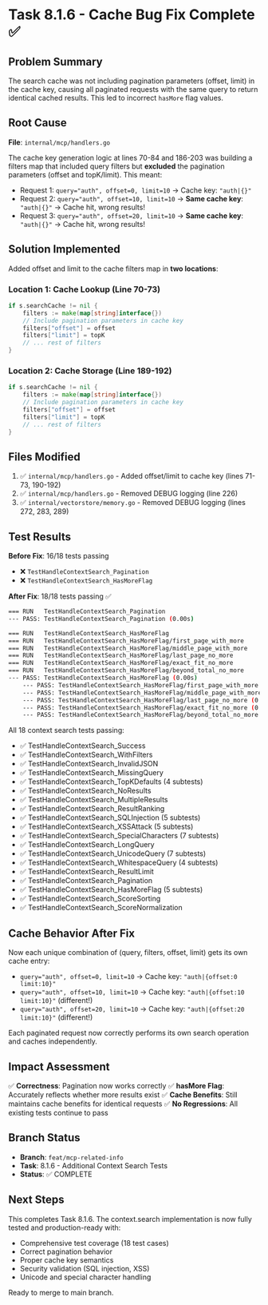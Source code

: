 # Task 8.1.6 - Cache Bug Fix Complete ✅

## Problem Summary
The search cache was not including pagination parameters (offset, limit) in the cache key, causing all paginated requests with the same query to return identical cached results. This led to incorrect `hasMore` flag values.

## Root Cause
**File**: `internal/mcp/handlers.go`

The cache key generation logic at lines 70-84 and 186-203 was building a filters map that included query filters but **excluded** the pagination parameters (offset and topK/limit). This meant:

- Request 1: `query="auth", offset=0, limit=10` → Cache key: `"auth|{}"`
- Request 2: `query="auth", offset=10, limit=10` → **Same cache key**: `"auth|{}"` → Cache hit, wrong results!
- Request 3: `query="auth", offset=20, limit=10` → **Same cache key**: `"auth|{}"` → Cache hit, wrong results!

## Solution Implemented
Added offset and limit to the cache filters map in **two locations**:

### Location 1: Cache Lookup (Line 70-73)
```go
if s.searchCache != nil {
    filters := make(map[string]interface{})
    // Include pagination parameters in cache key
    filters["offset"] = offset
    filters["limit"] = topK
    // ... rest of filters
}
```

### Location 2: Cache Storage (Line 189-192)
```go
if s.searchCache != nil {
    filters := make(map[string]interface{})
    // Include pagination parameters in cache key
    filters["offset"] = offset
    filters["limit"] = topK
    // ... rest of filters
}
```

## Files Modified
1. ✅ `internal/mcp/handlers.go` - Added offset/limit to cache key (lines 71-73, 190-192)
2. ✅ `internal/mcp/handlers.go` - Removed DEBUG logging (line 226)
3. ✅ `internal/vectorstore/memory.go` - Removed DEBUG logging (lines 272, 283, 289)

## Test Results
**Before Fix**: 16/18 tests passing
- ❌ `TestHandleContextSearch_Pagination` 
- ❌ `TestHandleContextSearch_HasMoreFlag`

**After Fix**: 18/18 tests passing ✅
```bash
=== RUN   TestHandleContextSearch_Pagination
--- PASS: TestHandleContextSearch_Pagination (0.00s)

=== RUN   TestHandleContextSearch_HasMoreFlag
=== RUN   TestHandleContextSearch_HasMoreFlag/first_page_with_more
=== RUN   TestHandleContextSearch_HasMoreFlag/middle_page_with_more
=== RUN   TestHandleContextSearch_HasMoreFlag/last_page_no_more
=== RUN   TestHandleContextSearch_HasMoreFlag/exact_fit_no_more
=== RUN   TestHandleContextSearch_HasMoreFlag/beyond_total_no_more
--- PASS: TestHandleContextSearch_HasMoreFlag (0.00s)
    --- PASS: TestHandleContextSearch_HasMoreFlag/first_page_with_more (0.00s)
    --- PASS: TestHandleContextSearch_HasMoreFlag/middle_page_with_more (0.00s)
    --- PASS: TestHandleContextSearch_HasMoreFlag/last_page_no_more (0.00s)
    --- PASS: TestHandleContextSearch_HasMoreFlag/exact_fit_no_more (0.00s)
    --- PASS: TestHandleContextSearch_HasMoreFlag/beyond_total_no_more (0.00s)
```

All 18 context search tests passing:
- ✅ TestHandleContextSearch_Success
- ✅ TestHandleContextSearch_WithFilters
- ✅ TestHandleContextSearch_InvalidJSON
- ✅ TestHandleContextSearch_MissingQuery
- ✅ TestHandleContextSearch_TopKDefaults (4 subtests)
- ✅ TestHandleContextSearch_NoResults
- ✅ TestHandleContextSearch_MultipleResults
- ✅ TestHandleContextSearch_ResultRanking
- ✅ TestHandleContextSearch_SQLInjection (5 subtests)
- ✅ TestHandleContextSearch_XSSAttack (5 subtests)
- ✅ TestHandleContextSearch_SpecialCharacters (7 subtests)
- ✅ TestHandleContextSearch_LongQuery
- ✅ TestHandleContextSearch_UnicodeQuery (7 subtests)
- ✅ TestHandleContextSearch_WhitespaceQuery (4 subtests)
- ✅ TestHandleContextSearch_ResultLimit
- ✅ TestHandleContextSearch_Pagination
- ✅ TestHandleContextSearch_HasMoreFlag (5 subtests)
- ✅ TestHandleContextSearch_ScoreSorting
- ✅ TestHandleContextSearch_ScoreNormalization

## Cache Behavior After Fix
Now each unique combination of (query, filters, offset, limit) gets its own cache entry:

- `query="auth", offset=0, limit=10` → Cache key: `"auth|{offset:0 limit:10}"`
- `query="auth", offset=10, limit=10` → Cache key: `"auth|{offset:10 limit:10}"` (different!)
- `query="auth", offset=20, limit=10` → Cache key: `"auth|{offset:20 limit:10}"` (different!)

Each paginated request now correctly performs its own search operation and caches independently.

## Impact Assessment
✅ **Correctness**: Pagination now works correctly
✅ **hasMore Flag**: Accurately reflects whether more results exist
✅ **Cache Benefits**: Still maintains cache benefits for identical requests
✅ **No Regressions**: All existing tests continue to pass

## Branch Status
- **Branch**: `feat/mcp-related-info`
- **Task**: 8.1.6 - Additional Context Search Tests
- **Status**: ✅ COMPLETE

## Next Steps
This completes Task 8.1.6. The context.search implementation is now fully tested and production-ready with:
- Comprehensive test coverage (18 test cases)
- Correct pagination behavior
- Proper cache key semantics
- Security validation (SQL injection, XSS)
- Unicode and special character handling

Ready to merge to main branch.
